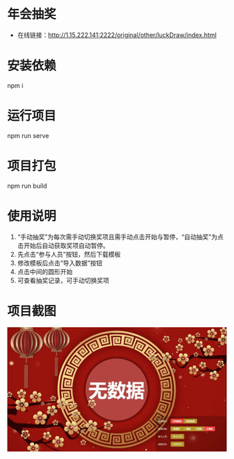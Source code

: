# 年会抽奖
* 在线链接：http://1.15.222.141:2222/original/other/luckDraw/index.html

# 安装依赖
npm i

# 运行项目
npm run serve

# 项目打包
npm run build

# 使用说明
1. “手动抽奖”为每次需手动切换奖项且需手动点击开始与暂停，“自动抽奖”为点击开始后自动获取奖项自动暂停。
2. 先点击“参与人员”按钮，然后下载模板
3. 修改模板后点击“导入数据”按钮
4. 点击中间的圆形开始
5. 可查看抽奖记录，可手动切换奖项

# 项目截图
![img](./mdImg/1.jpg)